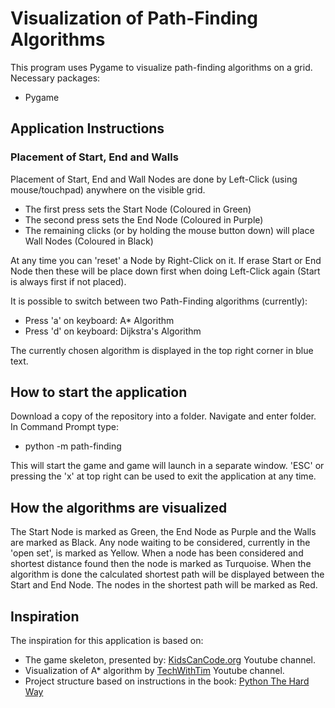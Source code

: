 # Visualization of Path-Finding Algorithms
This program uses Pygame to visualize path-finding algorithms on a grid.
Necessary packages:

- Pygame

## Application Instructions
### Placement of Start, End and Walls
Placement of Start, End and Wall Nodes are done by Left-Click (using mouse/touchpad) anywhere on the visible grid.

- The first press sets the Start Node (Coloured in Green)
- The second press sets the End Node (Coloured in Purple)
- The remaining clicks (or by holding the mouse button down) will place Wall Nodes (Coloured in Black)

At any time you can 'reset' a Node by Right-Click on it. If erase Start or End Node then these will be place down first when doing Left-Click again (Start is always first if not placed).

It is possible to switch between two Path-Finding algorithms (currently):

- Press 'a' on keyboard: A* Algorithm
- Press 'd' on keyboard: Dijkstra's Algorithm

The currently chosen algorithm is displayed in the top right corner in blue text.

## How to start the application
Download a copy of the repository into a folder. Navigate and enter folder. In Command Prompt type:

- python -m path-finding

This will start the game and game will launch in a separate window. 'ESC' or pressing the 'x' at top right can be used to exit the application at any time.

## How the algorithms are visualized
The Start Node is marked as Green, the End Node as Purple and the Walls are marked as Black.
Any node waiting to be considered, currently in the 'open set', is marked as Yellow.
When a node has been considered and shortest distance found then the node is marked as Turquoise.
When the algorithm is done the calculated shortest path will be displayed between the Start and End Node. The nodes in the shortest path will be marked as Red.

## Inspiration
The inspiration for this application is based on:
- The game skeleton, presented by: [KidsCanCode.org](https://www.youtube.com/channel/UCNaPQ5uLX5iIEHUCLmfAgKg9) Youtube channel.
- Visualization of A* algorithm by [TechWithTim](https://www.youtube.com/channel/UC4JX40jDee_tINbkjycV4Sg) Youtube channel.
- Project structure based on instructions in the book: [Python The Hard Way](https://learncodethehardway.org/python/)
